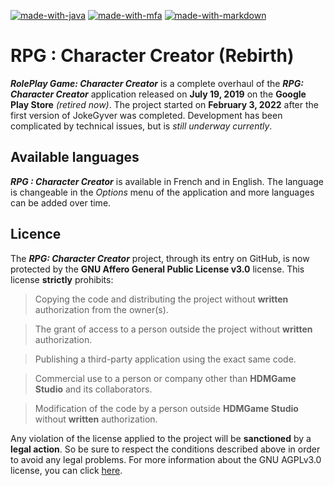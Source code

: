[![made-with-java](https://img.shields.io/badge/Made%20with-Java-009dcf.svg)](https://www.java.com/)
[![made-with-mfa](https://img.shields.io/badge/Made%20with-Clickteam%20Fusion-009dcf.svg)](https://www.clickteam.com/fr/clickteam-fusion-2-5)
[![made-with-markdown](https://img.shields.io/badge/Made%20with-Markdown-009dcf.svg)](https://daringfireball.net/projects/markdown/)

# RPG : Character Creator (Rebirth)
***RolePlay Game: Character Creator*** is a complete overhaul of the ***RPG: Character Creator*** application released on **July 19, 2019** on the **Google Play Store** *(retired now)*. The project started on **February 3, 2022** after the first version of JokeGyver was completed. Development has been complicated by technical issues, but is *still underway currently*.

## Available languages
***RPG : Character Creator*** is available in French and in English. The language is changeable in the *Options* menu of the application and more languages can be added over time.

## Licence
The ***RPG: Character Creator*** project, through its entry on GitHub, is now protected by the **GNU Affero General Public License v3.0** license. This license **strictly** prohibits:
> Copying the code and distributing the project without **written** authorization from the owner(s).

> The grant of access to a person outside the project without **written** authorization.

> Publishing a third-party application using the exact same code.

> Commercial use to a person or company other than **HDMGame Studio** and its collaborators.

> Modification of the code by a person outside **HDMGame Studio** without **written** authorization.

Any violation of the license applied to the project will be **sanctioned** by a **legal action**. So be sure to respect the conditions described above in order to avoid any legal problems. For more information about the GNU AGPLv3.0 license, you can click [here](https://www.gnu.org/licenses/).
